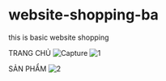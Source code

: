 # website-shopping-ba
this is basic website shopping

TRANG CHỦ
![Capture](https://user-images.githubusercontent.com/119467840/204757141-21e74989-8aed-4b37-a262-dfbd9b86dcee.JPG)
![1](https://user-images.githubusercontent.com/119467840/204757552-2bf94beb-0bda-4240-b40a-0940b08a3f67.JPG)

SẢN PHẨM
![2](https://user-images.githubusercontent.com/119467840/204757820-b538df11-ee65-4d0e-bfb7-d24ac742fb51.JPG)

